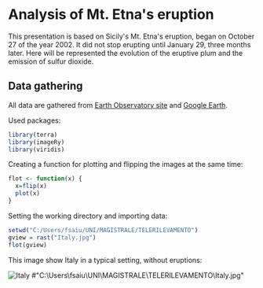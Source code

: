 # Analysis of Mt. Etna's eruption
This presentation is based on Sicily's Mt. Etna's eruption, began on October 27 of the year 2002. It did not stop erupting until January 29, three months later. Here will be represented the evolution of the eruptive plum and the emission of sulfur dioxide.
## Data gathering
All data are gathered from [Earth Observatory site](https://earthobservatory.nasa.gov/) and [Google Earth](https://earth.google.it).

Used packages:

``` r
library(terra)
library(imageRy)
library(viridis)
```
Creating a function for plotting and flipping the images at the same time:

```r
flot <- function(x) {
  x=flip(x)
  plot(x)
}
```
Setting the working directory and importing data:

``` r
setwd("C:/Users/fsaiu/UNI/MAGISTRALE/TELERILEVAMENTO")
gview = rast("Italy.jpg")
flot(gview)
```
This image show Italy in a typical setting, without eruptions:

![Italy](C:/Users/fsaiu/UNI/MAGISTRALE/TELERILEVAMENTO/Italy.jpg)  #"C:\Users\fsaiu\UNI\MAGISTRALE\TELERILEVAMENTO\Italy.jpg"
